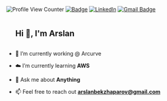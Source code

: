 <!-- <h1 align="left" id="macropower-title">O.O</h1> -->


![Profile View Counter](https://komarev.com/ghpvc/?username=arslanbekzhaparov&color=blue)
[![Badge](https://img.shields.io/badge/O.O-arslanbekzhaparov-brightgreen)](https://www.arslanbekzhaparov.com/)
[![Linkedln](https://img.shields.io/badge/LinkedIn-0077B5?style=flat-square&logo=linkedin&logoColor=white)](https://www.linkedin.com/in/arslanbek-zhaparov/)
[![Gmail Badge](https://img.shields.io/badge/-Gmail-c14438?style=flat-square&logo=Gmail&logoColor=white&link=mailto:mixdeers@gmail.com)](mailto:arslanbekzhaparov@gmail.com)
<!-- <p align="center">
   <img src="https://github.com/arslanbekzhaparov/arslanbekzhaparov/blob/main/ezgif-3-f10a993a5bf1.gif?raw=true" alt="background" width="200px" height="200px"/>
</p>
 -->
 <!--h1 without bottom border-->
<div id="user-content-toc">
  <ul align="left">
    <summary><h2 style="display: inline-block">Hi 👋, I'm Arslan</h2></summary>
  </ul>
</div>
<!--Intro start-->

- 🔭 I’m currently working @ Arcurve

- ☁️ I’m currently learning **AWS**

- 💬 Ask me about **Anything**

- 📫 Feel free to reach out **arslanbekzhaparov@gmail.com**
<!--Intro end-->

<!-- hello there! my name is arslan, and i am excited to share my coding projects with you. :smile:

on this page, you'll find a variety of projects that i've worked on, from simple scripts to more complex applications. :computer: feel free to explore and use my code as a reference for your own projects. :book:

if you have any questions or feedback, please don't hesitate to reach out. I'm always looking for ways to improve my skills and grow as a developer. :nerd_face:

thank you for visiting my page and happy coding! :rocket:

:octocat: arslan -->

<!-- <p align="center">
   <img src="https://github.com/arslanbekzhaparov/arslanbekzhaparov/blob/main/backgroundforreadme.gif?raw=true" alt="background" size = "400"/>
</p> -->

<!-- <h1 align="left" id="macropower-title">my stats</h1> -->

<!-- [![GitHub Streak](http://github-readme-streak-stats.herokuapp.com?user=arslanbekzhaparov&theme=ayu-light)](https://git.io/streak-stats)
![Arslans's GitHub stats](https://github-readme-stats.vercel.app/api?username=arslanbekzhaparov&show_icons=true&theme=ayu-light) -->
